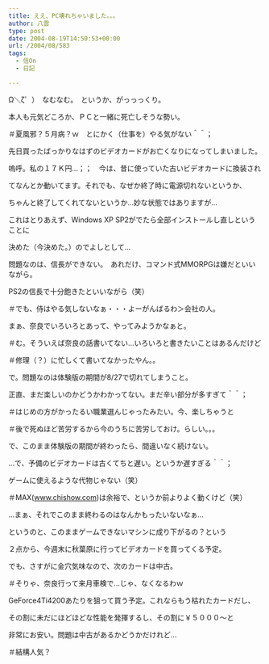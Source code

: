 ```yaml
---
title: ええ、PC壊れちゃいました。。。
author: 八雲
type: post
date: 2004-08-19T14:50:53+00:00
url: /2004/08/583
tags:
  - 信On
  - 日記

---
```

Ω＼ζ゜）　なむなむ。　というか、がっっっくり。
  
本人も元気どころか、ＰＣと一緒に死亡しそうな勢い。
  
＃夏風邪？５月病？ｗ　とにかく（仕事を）やる気がない＾＾；

先日買ったばっかりなはずのビデオカードがお亡くなりになってしまいました。
  
嗚呼。私の１７Ｋ円…；；　今は、昔に使っていた古いビデオカードに換装され
  
てなんとか動いてます。それでも、なぜか終了時に電源切れないというか、
  
ちゃんと終了してくれてないというか…妙な状態ではありますが…
  
これはとりあえず、Windows XP SP2がでたら全部インストールし直しということに
  
決めた（今決めた。）のでよしとして…
  
問題なのは、信長ができない。　あれだけ、コマンド式MMORPGは嫌だといいながら。
  
PS2の信長で十分飽きたといいながら（笑）
  
＃でも、侍はやる気しないなぁ・・・よーがんばるわ＞会社の人。
  
まぁ、奈良でいろいろとあって、やってみようかなぁと。
  
＃む。そういえば奈良の話書いてない…いろいろと書きたいことはあるんだけど
  
＃修理（？）に忙しくて書いてなかったやん。。
  
で。問題なのは体験版の期間が8/27で切れてしまうこと。
  
正直、まだ楽しいのかどうかわかってない。まだ辛い部分が多すぎて＾＾；
  
＃はじめの方がかったるい職業選んじゃったみたい。今、楽しちゃうと
  
＃後で死ぬほど苦労するから今のうちに苦労しておけ。らしい。。。
  
で、このまま体験版の期間が終わったら、間違いなく続けない。
  
…で、予備のビデオカードは古くてちと遅い。というか遅すぎる＾＾；
  
ゲームに使えるような代物じゃない（笑）
  
＃MAX(www.chishow.com)は余裕で、というか前よりよく動くけど（笑）

…まぁ、それでこのまま終わるのはなんかもったいないなぁ…
  
というのと、このままゲームできないマシンに成り下がるの？という
  
２点から、今週末に秋葉原に行ってビデオカードを買ってくる予定。
  
でも、さすがに金穴気味なので、次のカードは中古。
  
＃そりゃ、奈良行って来月車検で…じゃ、なくなるわｗ
  
GeForce4Ti4200あたりを狙って買う予定。これならもう枯れたカードだし、
  
その割に未だにほどほどな性能を発揮するし、その割に￥５０００～と
  
非常にお安い。問題は中古があるかどうかだけれど…
  
＃結構人気？
